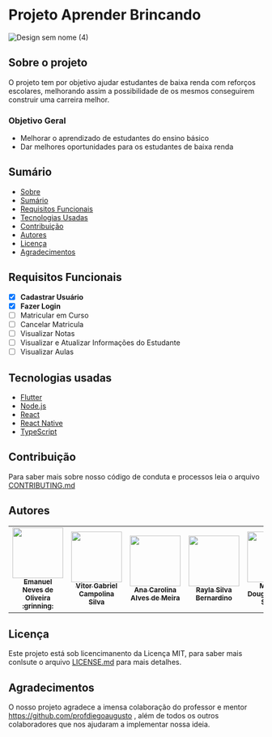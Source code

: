 # Projeto Aprender Brincando
![Design sem nome (4)](https://user-images.githubusercontent.com/103151894/165624161-96684911-cf86-4edd-bb1d-09bf1b6ad34c.png)


## Sobre o projeto
O projeto tem por objetivo ajudar estudantes de baixa renda com reforços escolares, melhorando assim a possibilidade de os mesmos conseguirem construir uma carreira melhor.

### Objetivo Geral
 - Melhorar o aprendizado de estudantes do ensino básico
 - Dar melhores oportunidades para os estudantes de baixa renda


## Sumário
* [Sobre](#Sobre-o-projeto)
* [Sumário](#sumário)
* [Requisitos Funcionais](#requisitos-funcionais)
* [Tecnologias Usadas](#tecnologias-usadas)
* [Contribuição](#contribuição)
* [Autores](#autores)
* [Licença](#licença)
* [Agradecimentos](#agradecimentos)

## Requisitos Funcionais
- [x] **Cadastrar Usuário**
- [x] **Fazer Login**
- [ ] Matricular em Curso
- [ ] Cancelar Matricula
- [ ] Visualizar Notas
- [ ] Visualizar e Atualizar Informações do Estudante
- [ ] Visualizar Aulas

## Tecnologias usadas
- [Flutter](https://flutter.dev/)
- [Node.js](https://nodejs.org/en/)
- [React](https://pt-br.reactjs.org/)
- [React Native](https://reactnative.dev/)
- [TypeScript](https://www.typescriptlang.org/)

## Contribuição
Para saber mais sobre nosso código de conduta e processos leia o arquivo <a href="https://github.com/AnaMeira/ProjetoAprenderBrincando/blob/main/CONTRIBUTING.md">CONTRIBUTING.md <a>

## Autores
<!-- ALL-CONTRIBUTORS-LIST:START - Do not remove or modify this section -->
<!-- prettier-ignore-start -->
<!-- markdownlint-disable -->
<table>
   <tr>
     <td align="center"><a href="https://github.com/o-emanuelneves"><img src="https://avatars.githubusercontent.com/u/103153962?v=4" width="100px;" alt=""/><br /><sub><b>Emanuel Neves de Oliveira :grinning: </b></sub></td>
     <td align="center"><a href="https://github.com/vitorcampolina"><img src="https://avatars.githubusercontent.com/u/103151856?v=4" width="100px;" alt=""/><br /><sub><b>Vitor Gabriel Campolina Silva</b></sub></td>
     <td align="center"><a href="https://github.com/AnaMeira"><img src="https://avatars.githubusercontent.com/u/103151894?v=4" width="100px;" alt=""/><br /><sub><b>Ana Carolina Alves de Meira</b></sub></td>
     <td align="center"><a href="https://github.com/raylabernardino"><img src="https://avatars.githubusercontent.com/u/103151857?v=4" width="100px;" alt=""/><br /><sub><b>Rayla Silva Bernardino</b></sub></td>
     <td align="center"><a href="https://github.com/Maycon-Soares"><img src="https://avatars.githubusercontent.com/u/103152138?v=4" width="100px;" alt=""/><br /><sub><b>Maycon Douglas Nunes Soares</b></sub></td>
     <td align="center"><a href="https://github.com/Heitordays"><img src="https://avatars.githubusercontent.com/u/103151921?v=4" width="100px;" alt=""/><br /><sub><b>Heitor Dias Guimarães</b></sub></td>
     <td align="center"><a href="https://github.com/FlaviaFurtado"><img src="https://avatars.githubusercontent.com/u/102922885?v=4" width="100px;" alt=""/><br /><sub><b>Carolina Flávia Furtado</b></sub></td>
   </tr>
</table>
<!-- markdownlint-restore -->
<!-- prettier-ignore-end -->

<!-- ALL-CONTRIBUTORS-LIST:END -->
      
## Licença
Este projeto está sob licencimanento da Licença MIT, para saber mais conlsute o arquivo <a href="https://github.com/AnaMeira/ProjetoAprenderBrincando/blob/main/LICENSE.md">LICENSE.md</a> para mais detalhes.

## Agradecimentos
O nosso projeto agradece a imensa colaboração do professor e mentor https://github.com/profdiegoaugusto , além de todos os outros colaboradores que nos ajudaram a implementar nossa ideia.
